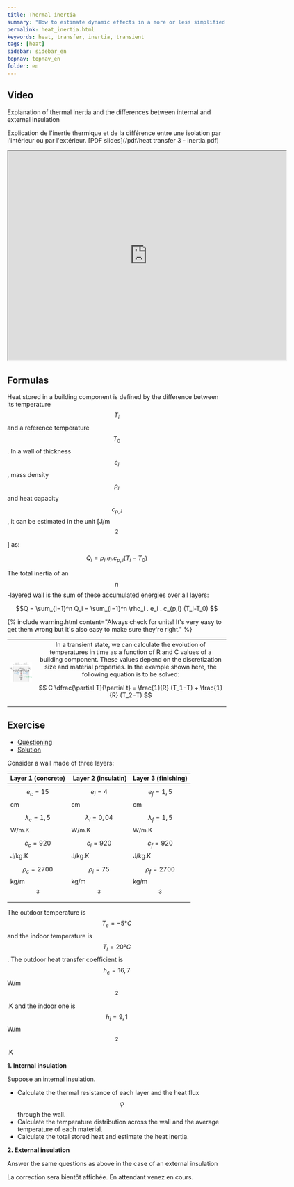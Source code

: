 ```yaml
---
title: Thermal inertia
summary: "How to estimate dynamic effects in a more or less simplified way"
permalink: heat_inertia.html
keywords: heat, transfer, inertia, transient
tags: [heat]
sidebar: sidebar_en
topnav: topnav_en
folder: en
---
```


## Video

Explanation of thermal inertia and the differences between internal and external insulation

Explication de l'inertie thermique et de la différence entre une isolation par l'intérieur ou par l'extérieur. [PDF slides](/pdf/heat transfer 3 - inertia.pdf)

<iframe src="https://player.vimeo.com/video/242072875?color=ff9933&portrait=0" width="640" height="480" frameborder="1" webkitallowfullscreen mozallowfullscreen allowfullscreen></iframe>

## Formulas

Heat stored in a building component is defined by the difference between its temperature $$T_i$$ and a reference temperature $$T_0$$. In a wall of thickness $$e_i$$, mass density $$\rho_i$$ and heat capacity $$c_{p,i}$$, it can be estimated in the unit [J/m$$^2$$] as:

$$Q_i = \rho_i . e_i . c_{p,i} (T_i-T_0) $$

The total inertia of an $$n$$-layered wall is the sum of these accumulated energies over all layers:

$$Q = \sum_{i=1}^n Q_i = \sum_{i=1}^n \rho_i . e_i . c_{p,i} (T_i-T_0) $$

{% include warning.html content="Always check for units! It's very easy to get them wrong but it's also easy to make sure they're right." %}

<table>
<tr>
<th> <img src="images/thermique transitoire.png" style="width: 250px;"> </th>
<th style="font-weight: normal">
In a transient state, we can calculate the evolution of temperatures in time as a function of R and C values of a building component. These values depend on the discretization size and material properties. In the example shown here, the following equation is to be solved:

$$ C \dfrac{\partial T}{\partial t} = \frac{1}{R} (T_1-T) + \frac{1}{R} (T_2-T) $$

</th>
</tr>
</table>

## Exercise

<ul id="profileTabs" class="nav nav-tabs">
    <li class="active"><a class="noCrossRef" href="#enonce" data-toggle="tab">Questioning</a></li>
    <li><a class="noCrossRef" href="#correction" data-toggle="tab">Solution</a></li>
</ul>

<div class="tab-content">

<div role="tabpanel" class="tab-pane active" id="enonce" markdown="1">

Consider a wall made of three layers:

| Layer 1 (concrete) | Layer 2 (insulatin) | Layer 3 (finishing) |
|-------|--------|---------|
| $$e_c=15$$ cm | $$e_i=4$$ cm | $$e_f=1,5$$ cm |
| $$\lambda_c=1,5$$ W/m.K | $$\lambda_i=0,04$$ W/m.K | $$\lambda_f=1,5$$ W/m.K |
| $$c_c=920$$ J/kg.K | $$c_i=920$$ J/kg.K | $$c_f=920$$ J/kg.K |
| $$\rho_c=2700$$ kg/m$$^3$$ | $$\rho_i=75$$ kg/m$$^3$$ | $$\rho_f=2700$$ kg/m$$^3$$ |

The outdoor temperature is $$T_e=-5°C$$ and the indoor temperature is $$T_i=20°C$$. The outdoor heat transfer coefficient is $$h_e=16,7$$ W/m$$^2$$.K and the indoor one is $$h_i=9,1$$ W/m$$^2$$.K

**1. Internal insulation**

Suppose an internal insulation.

* Calculate the thermal resistance of each layer and the heat flux $$\varphi$$ through the wall.
* Calculate the temperature distribution across the wall and the average temperature of each material.
* Calculate the total stored heat and estimate the heat inertia.

**2. External insulation**

Answer the same questions as above in the case of an external insulation

</div>

<div role="tabpanel" class="tab-pane" id="correction" markdown="1">

La correction sera bientôt affichée. En attendant venez en cours.

</div>

</div>
